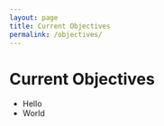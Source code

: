 ```yaml
---
layout: page
title: Current Objectives
permalink: /objectives/
---
```

# Current Objectives

- Hello
- World
